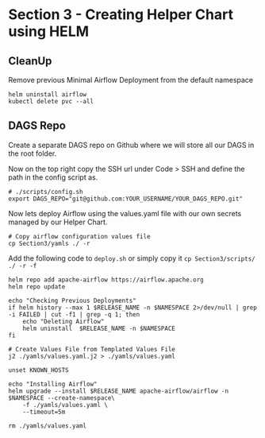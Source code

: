 # Section 3 - Creating Helper Chart using HELM
## CleanUp
Remove previous Minimal Airflow Deployment from the default namespace
```
helm uninstall airflow
kubectl delete pvc --all
```
## DAGS Repo
Create a separate DAGS repo on Github where we will store all our DAGS in the root folder.

Now on the top right copy the SSH url under Code > SSH and define the path in the config script as. 
```
# ./scripts/config.sh
export DAGS_REPO="git@github.com:YOUR_USERNAME/YOUR_DAGS_REPO.git"
```
Now lets deploy Airflow using the values.yaml file with our own secrets managed by our Helper Chart.
```
# Copy airflow configuration values file 
cp Section3/yamls ./ -r
```

Add the following code to `deploy.sh` or simply copy it `cp Section3/scripts/ ./ -r -f`
```
helm repo add apache-airflow https://airflow.apache.org
helm repo update

echo "Checking Previous Deployments"
if helm history --max 1 $RELEASE_NAME -n $NAMESPACE 2>/dev/null | grep -i FAILED | cut -f1 | grep -q 1; then
 	echo "Deleting Airflow"
    helm uninstall  $RELEASE_NAME -n $NAMESPACE
fi

# Create Values File from Templated Values File
j2 ./yamls/values.yaml.j2 > ./yamls/values.yaml

unset KNOWN_HOSTS

echo "Installing Airflow"
helm upgrade --install $RELEASE_NAME apache-airflow/airflow -n $NAMESPACE --create-namespace\
    -f ./yamls/values.yaml \
    --timeout=5m 

rm ./yamls/values.yaml
```
